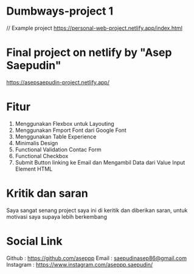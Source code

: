 # Dumbways-project 1 
// Example project 
https://personal-web-project.netlify.app/index.html

# Final project on netlify by "Asep Saepudin"
https://asepsaepudin-project.netlify.app/


# Fitur
1. Menggunakan Flexbox untuk Layouting 
2. Menggunakan Fmport Font dari Google Font 
3. Menggunakan Table Experience
4. Minimalis Design 
5. Functional Validation Contac Form
6. Functional Checkbox
7. Submit Button linking ke Email dan Mengambil Data dari Value Input Element HTML


# Kritik dan saran 
Saya sangat senang project saya ini di keritik dan diberikan saran, untuk motivasi saya supaya lebih berkembang


# Social Link
Github : https://github.com/aseppp
Email : saepudinasep86@gmail.com
Instagram : https://www.instagram.com/aseppp.saepudin/
